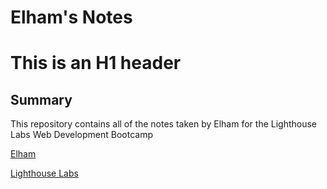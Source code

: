 # Elham's Notes
# This is an H1 header 
## Summary 

This repository contains all of the notes taken by Elham for the Lighthouse Labs Web Development Bootcamp


[Elham](https://github.com/ElhamMir)

[Lighthouse Labs ](https://www.lighthouselabs.ca/)
